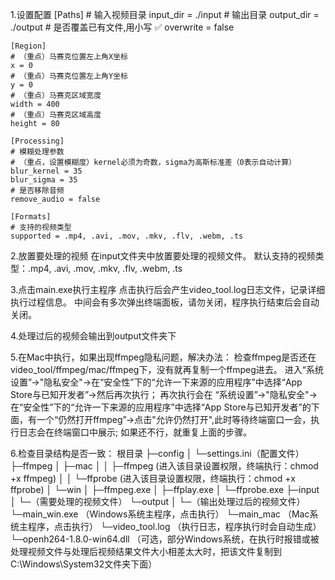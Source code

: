 1.设置配置
    [Paths]
    # 输入视频目录
    input_dir = ./input
    # 输出目录
    output_dir = ./output
    # 是否覆盖已有文件,用小写 ✅
    overwrite = false

    [Region]
    # （重点）马赛克位置左上角X坐标
    x = 0
    # （重点）马赛克位置左上角Y坐标
    y = 0
    # （重点）马赛克区域宽度
    width = 400
    # （重点）马赛克区域高度
    height = 80

    [Processing]
    # 模糊处理参数
    # （重点，设置模糊度）kernel必须为奇数，sigma为高斯标准差（0表示自动计算）
    blur_kernel = 35
    blur_sigma = 35
    # 是否移除音频
    remove_audio = false

    [Formats]
    # 支持的视频类型
    supported = .mp4, .avi, .mov, .mkv, .flv, .webm, .ts

2.放置要处理的视频
   在input文件夹中放置要处理的视频文件。
   默认支持的视频类型：.mp4, .avi, .mov, .mkv, .flv, .webm, .ts

3.点击main.exe执行主程序
   点击执行后会产生video_tool.log日志文件，记录详细执行过程信息。
   中间会有多次弹出终端面板，请勿关闭，程序执行结束后会自动关闭。

4.处理过后的视频会输出到output文件夹下

5.在Mac中执行，如果出现ffmpeg隐私问题，解决办法：
  检查ffmpeg是否还在video_tool/ffmpeg/mac/ffmpeg下，没有就再复制一个ffmpeg进去。
  进入“系统设置”->"隐私安全"->在“安全性”下的“允许一下来源的应用程序”中选择“App Store与已知开发者”->然后再次执行；
  再次执行会在 “系统设置”->"隐私安全"->在“安全性”下的“允许一下来源的应用程序”中选择“App Store与已知开发者”的下面，有一个“仍然打开ffmpeg”->点击"允许仍然打开",此时等待终端窗口一会，执行日志会在终端窗口中展示;
  如果还不行，就重复上面的步骤。
   
6.检查目录结构是否一致：
    根目录
    ├─config
    │  └─settings.ini（配置文件）
    ├─ffmpeg
    │  ├─mac
    │  │	├─ffmpeg (进入该目录设置权限，终端执行：chmod +x ffmpeg)
    │  │	└─ffprobe (进入该目录设置权限，终端执行：chmod +x ffprobe)
    │  └─win
    │	├─ffmpeg.exe
    │	├─ffplay.exe
    │	└─ffprobe.exe
    ├─input
    │  └─（需要处理的视频文件）
    └─output
    │  └─（输出处理过后的视频文件）
    └─main_win.exe （Windows系统主程序，点击执行）
    └─main_mac （Mac系统主程序，点击执行）
    └─video_tool.log （执行日志，程序执行时会自动生成）
    └─openh264-1.8.0-win64.dll （可选，部分Windows系统，在执行时报错或被处理视频文件与处理后视频结果文件大小相差太大时，把该文件复制到C:\Windows\System32文件夹下面）

